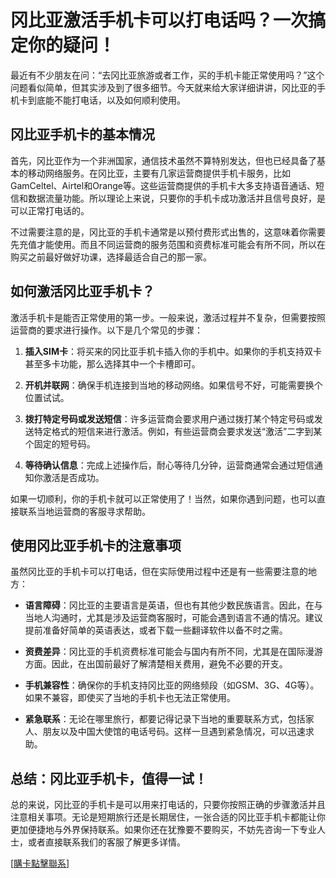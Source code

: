 # 冈比亚激活手机卡可以打电话吗？一次搞定你的疑问！

最近有不少朋友在问：“去冈比亚旅游或者工作，买的手机卡能正常使用吗？”这个问题看似简单，但其实涉及到了很多细节。今天就来给大家详细讲讲，冈比亚的手机卡到底能不能打电话，以及如何顺利使用。

## 冈比亚手机卡的基本情况

首先，冈比亚作为一个非洲国家，通信技术虽然不算特别发达，但也已经具备了基本的移动网络服务。在冈比亚，主要有几家运营商提供手机卡服务，比如GamCeltel、Airtel和Orange等。这些运营商提供的手机卡大多支持语音通话、短信和数据流量功能。所以理论上来说，只要你的手机卡成功激活并且信号良好，是可以正常打电话的。

不过需要注意的是，冈比亚的手机卡通常是以预付费形式出售的，这意味着你需要先充值才能使用。而且不同运营商的服务范围和资费标准可能会有所不同，所以在购买之前最好做好功课，选择最适合自己的那一家。

## 如何激活冈比亚手机卡？

激活手机卡是能否正常使用的第一步。一般来说，激活过程并不复杂，但需要按照运营商的要求进行操作。以下是几个常见的步骤：

1. **插入SIM卡**：将买来的冈比亚手机卡插入你的手机中。如果你的手机支持双卡甚至多卡功能，那么选择其中一个卡槽即可。

2. **开机并联网**：确保手机连接到当地的移动网络。如果信号不好，可能需要换个位置试试。

3. **拨打特定号码或发送短信**：许多运营商会要求用户通过拨打某个特定号码或发送特定格式的短信来进行激活。例如，有些运营商会要求发送“激活”二字到某个固定的短号码。

4. **等待确认信息**：完成上述操作后，耐心等待几分钟，运营商通常会通过短信通知你激活是否成功。

如果一切顺利，你的手机卡就可以正常使用了！当然，如果你遇到问题，也可以直接联系当地运营商的客服寻求帮助。

## 使用冈比亚手机卡的注意事项

虽然冈比亚的手机卡可以打电话，但在实际使用过程中还是有一些需要注意的地方：

- **语言障碍**：冈比亚的主要语言是英语，但也有其他少数民族语言。因此，在与当地人沟通时，尤其是涉及运营商客服时，可能会遇到语言不通的情况。建议提前准备好简单的英语表达，或者下载一些翻译软件以备不时之需。

- **资费差异**：冈比亚的手机资费标准可能会与国内有所不同，尤其是在国际漫游方面。因此，在出国前最好了解清楚相关费用，避免不必要的开支。

- **手机兼容性**：确保你的手机支持冈比亚的网络频段（如GSM、3G、4G等）。如果不兼容，即使买了当地的手机卡也无法正常使用。

- **紧急联系**：无论在哪里旅行，都要记得记录下当地的重要联系方式，包括家人、朋友以及中国大使馆的电话号码。这样一旦遇到紧急情况，可以迅速求助。

## 总结：冈比亚手机卡，值得一试！

总的来说，冈比亚的手机卡是可以用来打电话的，只要你按照正确的步骤激活并且注意相关事项。无论是短期旅行还是长期居住，一张合适的冈比亚手机卡都能让你更加便捷地与外界保持联系。如果你还在犹豫要不要购买，不妨先咨询一下专业人士，或者直接联系我们的客服了解更多详情。

[[購卡點擊聯系](https://t.me/s/esim1088)]
